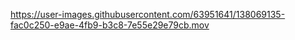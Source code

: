 



https://user-images.githubusercontent.com/63951641/138069135-fac0c250-e9ae-4fb9-b3c8-7e55e29e79cb.mov

